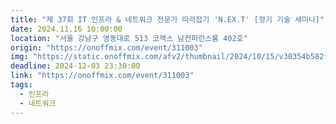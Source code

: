 ```yaml
---
title: "제 37회 IT 인프라 & 네트워크 전문가 따라잡기 'N.EX.T' [정기 기술 세미나]"
date: 2024.11.16 10:00:00 
location: "서울 강남구 영동대로 513 코엑스 남컨퍼런스룸 402호"
origin: "https://onoffmix.com/event/311003"
img: "https://static.onoffmix.com/afv2/thumbnail/2024/10/15/v30354b582f1e350b1143e224d7b2c3f2f.jpg"
deadline: 2024-12-03 23:30:00 
link: "https://onoffmix.com/event/311003"
tags:
  - 인프라
  - 네트워크
---
```

